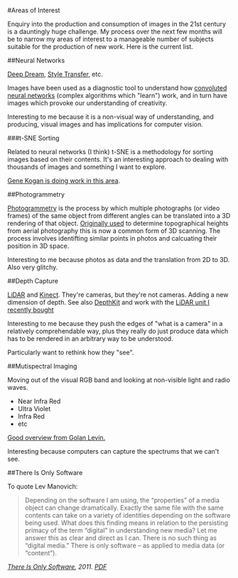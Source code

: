 #Areas of Interest

Enquiry into the production and consumption of images in the 21st century is a dauntingly huge challenge. My process over the next few months will be to narrow my areas of interest to a manageable number of subjects suitable for the production of new work. Here is the current list. 

##Neural Networks

[Deep Dream](http://deepdreamgenerator.com), [Style Transfer](https://frankzliu.com/artistic-style-transfer/), etc. 


Images have been used as a diagnostic tool to understand how [convoluted neural networks](https://en.wikipedia.org/wiki/Convolutional_neural_network) (complex algorithms which "learn") work, and in turn have images which provoke our understanding of creativity. 

Interesting to me because it is a non-visual way of understanding, and producing, visual images and has implications for computer vision. 

###t-SNE Sorting

Related to neural networks (I think) t-SNE is a methodology for sorting images based on their contents. It's an interesting approach to dealing with thousands of images and something I want to explore. 

[Gene Kogan is doing work in this area](https://github.com/genekogan/ofxTSNE).



##Photogrammetry

[Photogrammetry](https://en.wikipedia.org/wiki/Photogrammetry) is the process by which multiple photographs (or video frames) of the same object from different angles can be translated into a 3D rendering of that object. [Originally used](https://github.com/golanlevin/ExperimentalCapture/blob/master/docs/Photogrammetry-and-3D-scanning.md) to determine topographical heights from aerial photography this is now a common form of 3D scanning. The process involves identifting similar points in photos and calcuating their position in 3D space. 

Interesting to me because photos as data and the translation from 2D to 3D. Also very glitchy.

##Depth Capture

[LiDAR](https://en.wikipedia.org/wiki/Lidar) and [Kinect](https://en.wikipedia.org/wiki/Kinect). They're cameras, but they're not cameras. Adding a new dimension of depth. See also [DepthKit](http://www.depthkit.tv) and work with the [LiDAR unit I recently bought](https://github.com/golanlevin/ExperimentalCapture/tree/master/students/benjamin/project3)

Interesting to me because they push the edges of "what is a camera" in a relatively comprehendable way, plus they really do just produce data which has to be rendered in an arbitrary way to be understood. 

Particularly want to rethink how they "see". 

##Mutispectral Imaging

Moving out of the visual RGB band and looking at non-visible light and radio waves.

* Near Infra Red
* Ultra Violet
* Infra Red
* etc

[Good overview from Golan Levin.](https://github.com/golanlevin/ExperimentalCapture/blob/master/docs/hyperspectral.md)

Interesting because computers can capture the spectrums that we can't see.

##There Is Only Software

To quote Lev Manovich:

> Depending on the software I am using, the “properties” of a media object can change dramatically. Exactly the same file with the same contents can take on a variety of identities depending on the software being used. What does this finding means in relation to the persisting primacy of the term “digital” in understanding new media? Let me answer this as clear and direct as I can. There is no such thing as “digital media.” There is only software – as applied to media data (or “content”).

*[There Is Only Software](http://manovich.net/index.php/projects/there-is-only-software), 2011. [PDF](https://github.com/peteash10/2017-body-of-work/blob/master/resources/Lev%20Manovich%20-%20There%20is%20Only%20Software.pdf)*


